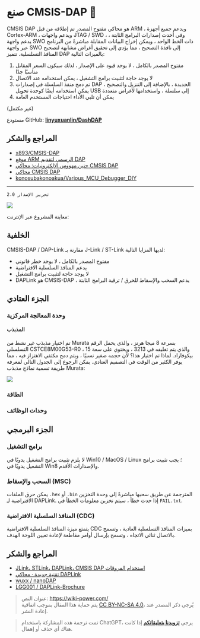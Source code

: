 # صنع CMSIS-DAP 🚧

CMSIS DAP هو محاكي مفتوح المصدر تم إطلاقه من قبل ARM ، ويدعم جميع أجهزة Cortex-ARM ، ويدعم واجهات JTAG / SWD ، وفي أحدث إصدارات البرامج الثابتة ، يدعم واجهة SWO ذات الخط الواحد ، ويمكن إخراج البيانات المقابلة مباشرةً من البرنامج عبر واجهة SWO إلى نافذة التصحيح ، مما يؤدي إلى تحقيق أغراض مشابهة لتصحيح المنافذ التسلسلية. تتميز DAP بالميزات التالية:

1. مفتوح المصدر بالكامل ، لا يوجد قيود على الإصدار ، لذلك سيكون السعر المقابل مناسبًا جدًا
2. لا يوجد حاجة لتثبيت برامج التشغيل ، يمكن استخدامه عند الاتصال
3. تم دمج منفذ السلسلة في إصدارات DAP الجديدة ، بالإضافة إلى التنزيل والتصحيح ، يمكن استخدامه أيضًا كوحدة تحويل USB إلى سلسلة ، واستخدامها لأغراض متعددة
4. يمكن أن تلبي الأداء احتياجات المستخدم العامة

(غير مكتمل)

مستودع GitHub: [**linyuxuanlin/DashDAP**](https://github.com/linyuxuanlin/DashDAP)

## المراجع والشكر

- [x893/CMSIS-DAP](https://github.com/x893/CMSIS-DAP)
- [موقع ARM الرسمي لتقديم DAP](http://www.keil.com/pack/doc/cmsis/DAP/html/index.html)
- [حنين مهووس الإلكترونيات: محاكي CMSIS DAP](http://www.stmcu.org.cn/module/forum/thread-610968-1-2.html)
- [محاكي CMSIS DAP](https://item.taobao.com/item.htm?spm=a1z10.1-c.w5003-21405148310.36.78726a3dta5ieC&id=550828063764&scene=taobao_shop)
- [konosubakonoakua/Various_MCU_Debugger_DIY](https://github.com/konosubakonoakua/Various_MCU_Debugger_DIY)

---

`2.0 تحرير الإصدار`

![](https://img.wiki-power.com/d/wiki-media/img/20200613154907.jpg)

معاينة المشروع عبر الإنترنت:

<div class="altium-iframe-viewer">
  <div
    class="altium-ecad-viewer"
    data-project-src="https://github.com/linyuxuanlin/DashDAP/raw/master/Hardware/DashDAP.zip"
  ></div>
</div>

## الخلفية

CMSIS-DAP / DAP-Link مقارنة بـ J-Link / ST-Link لديها المزايا التالية:

- مفتوح المصدر بالكامل ، لا يوجد خطر قانوني
- يدعم المنافذ السلسلية الافتراضية
- لا يوجد حاجة لتثبيت برامج التشغيل
- DAPLink هو CMSIS-DAP ، يدعم السحب والإسقاط للحرق / ترقية البرامج الثابتة

## الجزء العتادي

### وحدة المعالجة المركزية

#### المذبذب

تم اختيار مذبذب غير نشط من Murata بسرعة 8 ميجا هرتز ، والذي يحمل الرقم التسلسلي CSTCE8M00G53-R0 ، والذي يتم تغليفه في 3213 ، ويحتوي على سعة 15 بيكوفاراد. لماذا تم اختيار هذا؟ لأن حجمه صغير نسبيًا ، ويتم دمج مكثفي الاهتزاز فيه ، مما يوفر الكثير من الوقت في التصميم العتادي. يمكن الرجوع إلى الجدول التالي لمعرفة طريقة تسمية نماذج مذبذب Murata:

![](https://img.wiki-power.com/d/wiki-media/img/20200612143451.jpg)

### الطاقة

### وحدات الوظائف

## الجزء البرمجي

### برامج التشغيل

لا يلزم تثبيت برامج التشغيل يدويًا في Win10 / MacOS / Linux ؛ يجب تثبيت برامج التشغيل يدويًا في Win8 والإصدارات الأقدم.

### السحب والإسقاط (MSC)

يمكن حرق الملفات `.hex` أو `.bin` المترجمة عن طريق سحبها مباشرةً إلى وحدة التخزين الافتراضية لـ DAPLink. إذا حدث خطأ ، سيتم تخزين معلومات الخطأ في `FAIL.txt`.

### المنافذ السلسلية الافتراضية (CDC)

يتمتع ميزة المنافذ السلسلية الافتراضية CDC بميزات المنافذ التسلسلية العادية ، وتسمح بالاتصال ثنائي الاتجاه ، وتسمح بإرسال أوامر مقاطعة لإعادة تعيين اللوحة الهدف.

## المراجع والشكر

- [JLink، STLink، DAPLink، CMSIS DAP استخدام الفروقات](https://blog.csdn.net/zhouml_msn/article/details/105298776)
- [تقنية جديدة · محاكي DAPLink](https://www.jixin.pro/bbs/topic/4187)
- [wuxx / nanoDAP](https://github.com/wuxx/nanoDAP)
- [LGG001 / DAPLink-Brochure](https://github.com/LGG001/DAPLink-Brochure)

> عنوان النص: <https://wiki-power.com/>  
> يتم حماية هذا المقال بموجب اتفاقية [CC BY-NC-SA 4.0](https://creativecommons.org/licenses/by/4.0/deed.zh)، يُرجى ذكر المصدر عند إعادة النشر.

> تمت ترجمة هذه المشاركة باستخدام ChatGPT، يرجى [**تزويدنا بتعليقاتكم**](https://github.com/linyuxuanlin/Wiki_MkDocs/issues/new) إذا كانت هناك أي حذف أو إهمال.